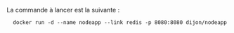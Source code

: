 La commande à lancer est la suivante :
```
  docker run -d --name nodeapp --link redis -p 8080:8080 dijon/nodeapp
```
